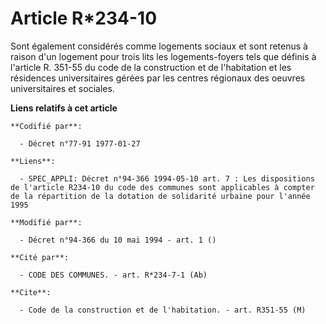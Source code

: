 # Article R*234-10

Sont également considérés comme logements sociaux et sont retenus à raison d'un logement pour trois lits les logements-foyers
tels que définis à l'article R. 351-55 du code de la construction et de l'habitation et les résidences universitaires gérées
par les centres régionaux des oeuvres universitaires et sociales.

**Liens relatifs à cet article**

	**Codifié par**:

	  - Décret n°77-91 1977-01-27

	**Liens**:

	  - SPEC_APPLI: Décret n°94-366 1994-05-10 art. 7 : Les dispositions de l'article R234-10 du code des communes sont applicables à compter de la répartition de la dotation de solidarité urbaine pour l'année 1995

	**Modifié par**:

	  - Décret n°94-366 du 10 mai 1994 - art. 1 ()

	**Cité par**:

	  - CODE DES COMMUNES. - art. R*234-7-1 (Ab)

	**Cite**:

	  - Code de la construction et de l'habitation. - art. R351-55 (M)
